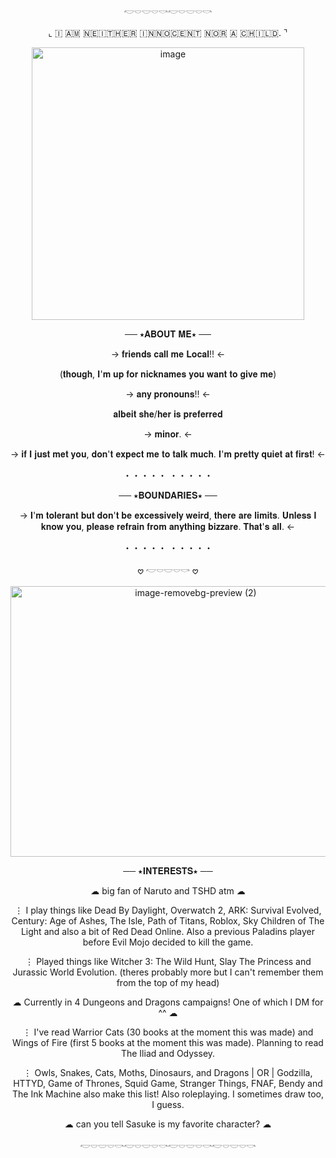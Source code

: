 
  # 

<p align="center">
𓎢𓎠𓎟𓎠𓎡𓎢𓎠𓎟𓎠𓎡
  <p
<p align="center">
⌞ ​​🇮​ ​🇦​​🇲​ ​🇳​​🇪​​🇮​​🇹​​🇭​​🇪​​🇷​ ​🇮​​🇳​​🇳​​🇴​​🇨​​🇪​​🇳​​🇹​ ​🇳​​🇴​​🇷​ ​🇦​ ​🇨​​🇭​​🇮​​🇱​​🇩​. ⌝
<p
<p align="center">
<img width="436" height="436" alt="image" src="https://github.com/user-attachments/assets/a9ad2fa7-728c-484f-bc6d-ea9df0d1a2f0" />

<p 
<p align="center">
── ⭑𝐀𝐁𝐎𝐔𝐓 𝐌𝐄⭑ ──
<p
  
<p align="center">
→ 𝐟𝐫𝐢𝐞𝐧𝐝𝐬 𝐜𝐚𝐥𝐥 𝐦𝐞 𝐋𝐨𝐜𝐚𝐥!!  ←
<p
 <p align="center">
 (𝐭𝐡𝐨𝐮𝐠𝐡, 𝐈'𝐦 𝐮𝐩 𝐟𝐨𝐫 𝐧𝐢𝐜𝐤𝐧𝐚𝐦𝐞𝐬 𝐲𝐨𝐮 𝐰𝐚𝐧𝐭 𝐭𝐨 𝐠𝐢𝐯𝐞 𝐦𝐞)
<p
<p align="center">
→ 𝐚𝐧𝐲 𝐩𝐫𝐨𝐧𝐨𝐮𝐧𝐬!! ←
  <p
 <p align="center">
   𝐚𝐥𝐛𝐞𝐢𝐭 𝐬𝐡𝐞/𝐡𝐞𝐫 𝐢𝐬 𝐩𝐫𝐞𝐟𝐞𝐫𝐫𝐞𝐝
  <p
<p align="center">
    → 𝐦𝐢𝐧𝐨𝐫. ←
    <p
<p align="center">
 → 𝐢𝐟 𝐈 𝐣𝐮𝐬𝐭 𝐦𝐞𝐭 𝐲𝐨𝐮, 𝐝𝐨𝐧'𝐭 𝐞𝐱𝐩𝐞𝐜𝐭 𝐦𝐞 𝐭𝐨 𝐭𝐚𝐥𝐤 𝐦𝐮𝐜𝐡. 𝐈'𝐦 𝐩𝐫𝐞𝐭𝐭𝐲 𝐪𝐮𝐢𝐞𝐭 𝐚𝐭 𝐟𝐢𝐫𝐬𝐭!  ←
      <p
<p align="center">
  ・・・・・ ・・・・・
   <p
<p align="center">
── ⭑𝐁𝐎𝐔𝐍𝐃𝐀𝐑𝐈𝐄𝐒⭑ ──
<p
<p align="center">
 →  𝐈'𝐦 𝐭𝐨𝐥𝐞𝐫𝐚𝐧𝐭 𝐛𝐮𝐭 𝐝𝐨𝐧'𝐭 𝐛𝐞 𝐞𝐱𝐜𝐞𝐬𝐬𝐢𝐯𝐞𝐥𝐲 𝐰𝐞𝐢𝐫𝐝, 𝐭𝐡𝐞𝐫𝐞 𝐚𝐫𝐞 𝐥𝐢𝐦𝐢𝐭𝐬. 𝐔𝐧𝐥𝐞𝐬𝐬 𝐈 𝐤𝐧𝐨𝐰 𝐲𝐨𝐮, 𝐩𝐥𝐞𝐚𝐬𝐞 𝐫𝐞𝐟𝐫𝐚𝐢𝐧 𝐟𝐫𝐨𝐦 𝐚𝐧𝐲𝐭𝐡𝐢𝐧𝐠 𝐛𝐢𝐳𝐳𝐚𝐫𝐞. 𝐓𝐡𝐚𝐭'𝐬 𝐚𝐥𝐥. ←
<p
  
 <p align="center">
   ・・・・・ ・・・・・
   <p
     
 <p align="center">
  𖹭 𓎢𓎠𓎟𓎠𓎡 𖹭
<p
<p align="center">
<img width="577" height="433" alt="image-removebg-preview (2)" src="https://github.com/user-attachments/assets/17639136-16ce-4e08-a71b-ff5987b7d73b" />
<p
<p align="center">
── ⭑𝐈𝐍𝐓𝐄𝐑𝐄𝐒𝐓𝐒⭑ ──
<p
<p align="center">
 ☁︎ big fan of Naruto and TSHD atm ☁︎
<p
<p align="center">
  ⋮ I play things like Dead By Daylight, Overwatch 2, ARK: Survival Evolved, Century: Age of Ashes, The Isle, Path of Titans, Roblox, Sky Children of The Light and also a bit of Red Dead Online. Also a previous Paladins player before Evil Mojo decided to kill the game.
<p
<p align="center">
⋮ Played things like Witcher 3: The Wild Hunt, Slay The Princess and Jurassic World Evolution. (theres probably more but I can't remember them from the top of my head)
<p
  <p align="center">
  ☁︎ Currently in 4 Dungeons and Dragons campaigns! One of which I DM for ^^ ☁︎
  <p
    <p align="center">
  ⋮ I've read Warrior Cats (30 books at the moment this was made) and Wings of Fire (first 5 books at the moment this was made). Planning to read The Iliad and Odyssey.
    <p
    <p align="center">
    ⋮ Owls, Snakes, Cats, Moths, Dinosaurs, and Dragons | OR | Godzilla, HTTYD, Game of Thrones, Squid Game, Stranger Things, FNAF, Bendy and The Ink Machine also make this list! Also roleplaying. I sometimes draw too, I guess.
    <p

  <p align="center">
  ☁︎ can you tell Sasuke is my favorite character? ☁︎
    <p
<p align="center">
𓎢𓎠𓎟𓎠𓎡𓎢𓎠𓎟𓎠𓎡𓎢𓎠𓎟𓎠𓎡𓎢𓎠𓎟𓎠𓎡
<p


